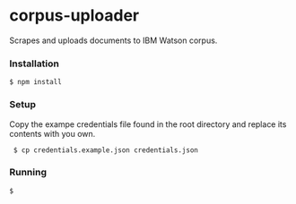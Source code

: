 # corpus-uploader
Scrapes and uploads documents to IBM Watson corpus.

### Installation

    $ npm install

### Setup

Copy the exampe credentials file found in the root directory and replace its contents with you own. 

     $ cp credentials.example.json credentials.json

### Running

    $